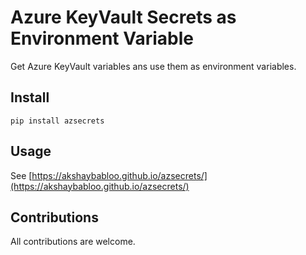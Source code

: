 # Azure KeyVault Secrets as Environment Variable

Get Azure KeyVault variables ans use them as environment variables.

## Install 

```
pip install azsecrets
```

## Usage

See [https://akshaybabloo.github.io/azsecrets/](https://akshaybabloo.github.io/azsecrets/)

## Contributions

All contributions are welcome.
